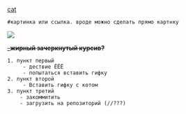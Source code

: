 [cat](https://www.google.com/url?sa=i&url=https%3A%2F%2Fwww.pinterest.com%2Fpin%2Fkedy--613826624230630901%2F&psig=AOvVaw3lf5jA_m70K61L5y1GTyg1&ust=1695285012544000&source=images&cd=vfe&opi=89978449&ved=0CBAQjRxqFwoTCIDp7YbjuIEDFQAAAAAdAAAAABAE)

	#картинка или ссылка. вроде можно сделать прямо картнку
<html>
	<img src="https://www.google.com/url?sa=i&url=https%3A%2F%2Fwww.pinterest.com%2Fpin%2Fkedy--613826624230630901%2F&psig=AOvVaw3lf5jA_m70K61L5y1GTyg1&ust=1695285012544000&source=images&cd=vfe&opi=89978449&ved=0CBAQjRxqFwoTCIDp7YbjuIEDFQAAAAAdAAAAABAE">
</html>

~~___жирный зачеркнутый курсив?__~~

	1. пункт первый
		 - дествие ЁЁЁ
		 - попытаться вставить гифку
	2. пункт второй
		 - Вставить гифку с котом
	3. пункт третий
		- закоммитить
		- загрузить на репозиторий (//???)
